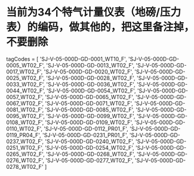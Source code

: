 # 当前为34个特气计量仪表（地磅/压力表）的编码，做其他的，把这里备注掉，不要删除
tagCodes = [
    'SJ-V-05-000D-GD-0001_WT10_F',
    'SJ-V-05-000D-GD-0005_WT02_F',
    'SJ-V-05-000D-GD-0013_WT02_F',
    'SJ-V-05-000D-GD-0017_WT02_F',
    'SJ-V-05-000D-GD-0020_WT02_F',
    'SJ-V-05-000D-GD-0025_WT02_F',
    'SJ-V-05-000D-GD-0028_WT02_F',
    'SJ-V-05-000D-GD-0033_WT02_F',
    'SJ-V-05-000D-GD-0036_WT02_F',
    'SJ-V-05-000D-GD-0044_WT02_F',
    'SJ-V-05-000D-GD-0054_WT02_F',
    'SJ-V-05-000D-GD-0057_WT02_F',
    'SJ-V-05-000D-GD-0065_WT02_F',
    'SJ-V-05-000D-GD-0067_WT02_F',
    'SJ-V-05-000D-GD-0071_WT02_F',
    'SJ-V-05-000D-GD-0081_WT02_F',
    'SJ-V-05-000D-GD-0085_WT02_F',
    'SJ-V-05-000D-GD-0095_WT02_F',
    'SJ-V-05-000D-GD-0099_WT02_F',
    'SJ-V-05-000D-GD-0108_WT02_F',
    'SJ-V-05-000D-GD-0109_WT02_F',
    'SJ-V-05-000D-GD-0110_WT02_F',
    'SJ-V-05-000D-GD-0112_PR01_F',
    'SJ-V-05-000D-GD-0119_PR04_F',
    'SJ-V-05-000D-GD-0231_PR01_F',
    'SJ-V-05-000D-GD-0237_WT02_F',
    'SJ-V-05-000D-GD-0240_WT02_F',
    'SJ-V-05-000D-GD-0251_WT02_F',
    'SJ-V-05-000D-GD-0254_WT02_F',
    'SJ-V-05-000D-GD-0265_WT02_F',
    'SJ-V-05-000D-GD-0268_WT02_F',
    'SJ-V-05-000D-GD-0276_WT02_F',
    'SJ-V-05-000D-GD-0277_WT02_F',
    'SJ-V-05-000D-GD-0278_WT02_F'
]